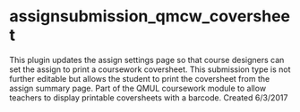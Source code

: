 # assignsubmission_qmcw_coversheet
This plugin updates the assign settings page so that course designers can set the assign to print a coursework coversheet.
This submission type is not further editable but allows the student to print the coversheet from the assign summary page.
Part of the QMUL coursework module to allow teachers to display printable coversheets with a barcode.
Created 6/3/2017


 
